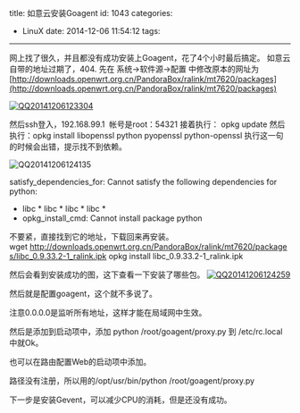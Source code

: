 title: 如意云安装Goagent
id: 1043
categories:
  - LinuX
date: 2014-12-06 11:54:12
tags:
---

网上找了很久，并且都没有成功安装上Goagent，花了4个小时最后搞定。
如意云自带的地址过期了，404.
先在 系统-&gt;软件源-&gt;配置 中修改原本的网址为
[http://downloads.openwrt.org.cn/PandoraBox/ralink/mt7620/packages](http://downloads.openwrt.org.cn/PandoraBox/ralink/mt7620/packages)

[![QQ20141206123304](http://7xnueu.com1.z0.glb.clouddn.com/2014/12/QQ20141206123304.png)](http://7xnueu.com1.z0.glb.clouddn.com/2014/12/QQ20141206123304.png)

然后ssh登入，192.168.99.1  帐号是root：54321
接着执行： opkg update
然后执行：opkg install libopenssl python pyopenssl python-openssl
执行这一句的时候会出错，提示找不到依赖。

![QQ20141206124135](http://7xnueu.com1.z0.glb.clouddn.com/2014/12/QQ20141206124135.png)

satisfy_dependencies_for: Cannot satisfy the following dependencies for python:

* libc * libc * libc * libc *
* opkg_install_cmd: Cannot install package python

不要紧，直接找到它的地址，下载回来再安装。
wget http://downloads.openwrt.org.cn/PandoraBox/ralink/mt7620/packages/libc_0.9.33.2-1_ralink.ipk
opkg install libc_0.9.33.2-1_ralink.ipk

然后会看到安装成功的图，这下查看一下安装了哪些包。
[![QQ20141206124259](http://7xnueu.com1.z0.glb.clouddn.com/2014/12/QQ201412061242591.png)](http://7xnueu.com1.z0.glb.clouddn.com/2014/12/QQ201412061242591.png)

然后就是配置goagent，这个就不多说了。

注意0.0.0.0是监听所有地址，这样才能在局域网中生效。

然后是添加到启动项中，添加 python /root/goagent/proxy.py 到 /etc/rc.local 中就Ok。

也可以在路由配置Web的启动项中添加。

路径没有注册，所以用的/opt/usr/bin/python /root/goagent/proxy.py

下一步是安装Gevent，可以减少CPU的消耗，但是还没有成功。